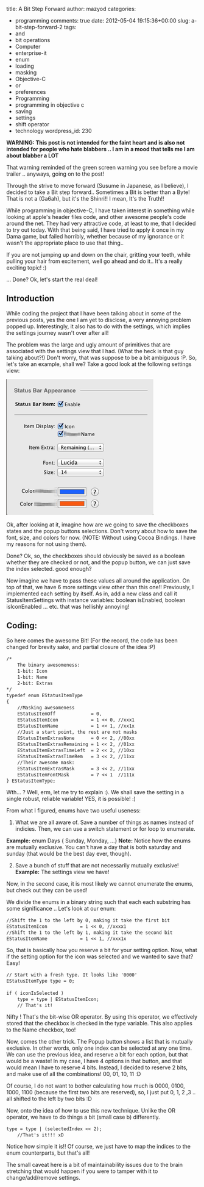 title: A Bit Step Forward
author: mazyod
categories:
- programming
comments: true
date: 2012-05-04 19:15:36+00:00
slug: a-bit-step-forward-2
tags:
- and
- bit operations
- Computer
- enterprise-it
- enum
- loading
- masking
- Objective-C
- or
- preferences
- Programming
- programming in objective c
- saving
- settings
- shift operator
- technology
wordpress_id: 230

**WARNING: This post is not intended for the faint heart and is also not intended for people who hate blabbers .. I am in a mood that tells me I am about blabber a LOT**

That warning reminded of the green screen warning you see before a movie trailer .. anyways, going on to the post!

Through the strive to move forward (Susume in Japanese, as I believe), I decided to take a Bit step forward.. Sometimes a Bit is better than a Byte! That is not a (Ga6ah), but it's the Shinri!! I mean, It's the Truth!!

While programming in objective-C, I have taken interest in something while looking at apple's header files code, and other awesome people's code around the net. They had very attractive code, at least to me, that I decided to try out today. With that being said, I have tried to apply it once in my Dama game, but failed horribly, whether because of my ignorance or it wasn't the appropriate place to use that thing..

If you are not jumping up and down on the chair, gritting your teeth, while pulling your hair from excitement, well go ahead and do it.. It's a really exciting topic! :)

... Done? Ok, let's start the real deal!


## Introduction


While coding the project that I have been talking about in some of the previous posts, yes the one I am yet to disclose, a very annoying problem popped up. Interestingly, it also has to do with the settings, which implies the settings journey wasn't over after all!

The problem was the large and ugly amount of primitives that are associated with the settings view that I had. (What the heck is that guy talking about?!) Don't worry, that was suppose to be a bit ambiguous :P. So, let's take an example, shall we? Take a good look at the following settings view:

[![image](/images/settingsscreen-cocoa-nstoolbar.png)](/images/settingsscreen-cocoa-nstoolbar.png)

Ok, after looking at it, imagine how are we going to save the checkboxes states and the popup buttons selections. Don't worry about how to save the font, size, and colors for now. (NOTE: Without using Cocoa Bindings. I have my reasons for not using them).

Done? Ok, so, the checkboxes should obviously be saved as a boolean whether they are checked or not, and the popup button, we can just save the index selected. good enough?

Now imagine we have to pass these values all around the application. On top of that, we have 6 more settings view other than this one!! Previously, I implemented each setting by itself. As in, add a new class and call it StatusItemSettings with instance variables: boolean isEnabled, boolean isIconEnabled ... etc. that was hellishly annoying!


## Coding:



So here comes the awesome Bit! (For the record, the code has been changed for brevity sake, and partial closure of the idea :P)

```objc
/*    
    The binary awesomeness:    
    1-bit: Icon    
    1-bit: Name    
    2-bit: Extras    
*/    
typedef enum EStatusItemType     
{    
    //Masking awesomeness    
    EStatusItemOff             = 0,    
    EStatusItemIcon            = 1 << 0, //xxx1    
    EStatusItemName            = 1 << 1, //xx1x    
    //Just a start point, the rest are not masks    
    EStatusItemExtrasNone      = 0 << 2, //00xx    
    EStatusItemExtrasRemaining = 1 << 2, //01xx    
    EStatusItemExtrasTimeLeft  = 2 << 2, //10xx    
    EStatusItemExtrasTimeRem   = 3 << 2, //11xx    
    //Their awesome mask:    
    EStatusItemExtrasMask      = 3 << 2, //11xx    
    EStatusItemFontMask        = 7 << 1  //111x    
} EStatusItemType;

```


Wth... ? Well, erm, let me try to explain :). We shall save the setting in a single robust, reliable variable! YES, it is possible! :)

From what I figured, enums have two useful useness:
	
  1. What we are all aware of. Save a number of things as names instead of indicies. Then, we can use a switch statement or for loop to enumerate.

**Example:** enum Days { Sunday, Monday, ...}
**Note:** Notice how the enums are mutually exclusive. You can't have a day that is both saturday and sunday (that would be the best day ever, though).
	
  2. Save a bunch of stuff that are not necessarily mutually exclusive!
**Example:** The settings view we have!


Now, in the second case, it is most likely we cannot enumerate the enums, but check out they can be used!

We divide the enums in a binary string such that each each substring has some significance .. Let's look at our enum:

```objc
//Shift the 1 to the left by 0, making it take the first bit 
EStatusItemIcon            = 1 << 0, //xxxx1 
//Shift the 1 to the left by 1, making it take the second bit 
EStatusItemName            = 1 << 1, //xxx1x

```

So, that is basically how you reserve a bit for your setting option. Now, what if the setting option for the icon was selected and we wanted to save that? Easy!

```objc
// Start with a fresh type. It looks like '0000' 
EStatusItemType type = 0; 
  
if ( iconIsSelected ) 
    type = type | EStatusItemIcon; 
    // That's it!

```

Nifty ! That's the bit-wise OR operator. By using this operator, we effectively stored that the checkbox is checked in the type variable. This also applies to the Name checkbox, too!

Now, comes the other trick. The Popup button shows a list that is mutually exclusive. In other words, only one index can be selected at any one time. We can use the previous idea, and reserve a bit for each option, but that would be a waste! In my case, I have 4 options in that button, and that would mean I have to reserve 4 bits. Instead, I decided to reserve 2 bits, and make use of all the combinations! 00, 01, 10, 11 :D

Of course, I do not want to bother calculating how much is 0000, 0100, 1000, 1100 (because the first two bits are reserved), so, I just put 0, 1, 2 ,3 .. all shifted to the left by two bits :D

Now, onto the idea of how to use this new technique. Unlike the OR operator, we have to do things a bit (small case b) differently.

```objc
type = type | (selectedIndex << 2); 
    //That's it!!! xD

```

Notice how simple it is!! Of course, we just have to map the indices to the enum counterparts, but that's all!

The small caveat here is a bit of maintainability issues due to the brain stretching that would happen if you were to tamper with it to change/add/remove settings.
